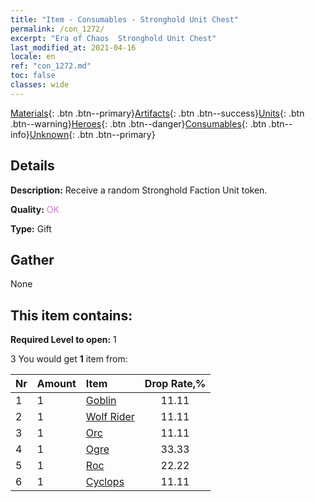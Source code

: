 ```yaml
---
title: "Item - Consumables - Stronghold Unit Chest"
permalink: /con_1272/
excerpt: "Era of Chaos  Stronghold Unit Chest"
last_modified_at: 2021-04-16
locale: en
ref: "con_1272.md"
toc: false
classes: wide
---
```

 [Materials](/Items/){: .btn .btn--primary}[Artifacts](/Items/Artifacts/){: .btn .btn--success}[Units](/Items/Units/){: .btn .btn--warning}[Heroes](/Items/Heroes/){: .btn .btn--danger}[Consumables](/Items/Consumables/){: .btn .btn--info}[Unknown](/Items/Unknown/){: .btn .btn--primary}

## Details
 **Description:** Receive a random Stronghold Faction Unit token.

 **Quality:** <span style="color: #DA70D6">OK</span>

 **Type:** Gift

## Gather

  None

## This item contains:

 **Required Level to open:** 1

 3 You would get **1** item  from:

  | Nr | Amount |     Item    | Drop Rate,% |
  |:---|:-------|:------------|:---------:|
  | 1 | 1 | [Goblin](/Items/unt_217/) | 11.11 | 
  | 2 | 1 | [Wolf Rider](/Items/unt_218/) | 11.11 | 
  | 3 | 1 | [Orc](/Items/unt_219/) | 11.11 | 
  | 4 | 1 | [Ogre](/Items/unt_220/) | 33.33 | 
  | 5 | 1 | [Roc](/Items/unt_221/) | 22.22 | 
  | 6 | 1 | [Cyclops](/Items/unt_222/) | 11.11 | 
